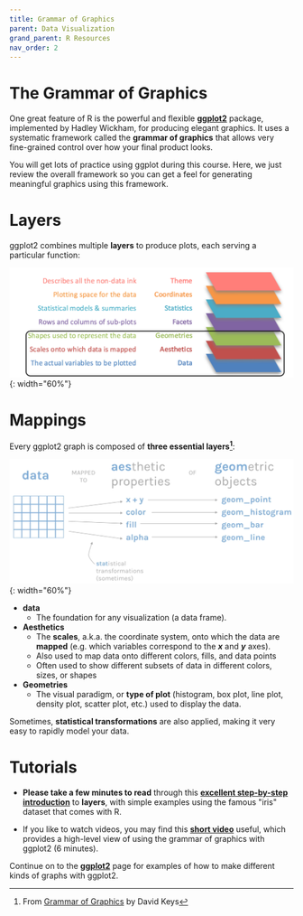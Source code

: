 ```yaml
---
title: Grammar of Graphics
parent: Data Visualization
grand_parent: R Resources
nav_order: 2
---
```


# The Grammar of Graphics

One great feature of R is the powerful and flexible [**ggplot2**](https://ggplot2.tidyverse.org/) package, implemented by Hadley Wickham, for producing elegant graphics. It uses a systematic framework called the **grammar of graphics**  that allows very fine-grained control over how your final product looks.

You will get lots of practice using ggplot during this course. Here, we just review the overall framework so you can get a feel for generating meaningful graphics using this framework.


# Layers

ggplot2 combines multiple **layers** to produce plots, each serving a particular function:

![](Images/7-layers-of-grammar-of-graphics.png){: width="60%"}


# Mappings

Every ggplot2 graph is composed of **three essential layers[^1]**:

![](Images/grammar_of_graphics.png){: width="60%"}

+ **data**
  - The foundation for any visualization (a data frame).
+ **Aesthetics**
  - The **scales**, a.k.a. the coordinate system, onto which the data are **mapped** (e.g. which variables correspond to the ***x*** and ***y*** axes).
  - Also used to map data onto different colors, fills, and data points
  - Often used to show different subsets of data in different colors, sizes, or shapes
+ **Geometries**
  - The visual paradigm, or **type of plot** (histogram, box plot, line plot, density plot, scatter plot, etc.) used to display the data.

Sometimes, **statistical transformations** are also applied, making it very easy to rapidly model your data.


# Tutorials

+ **Please take a few minutes to read** through this
[**excellent step-by-step introduction**](https://englelab.gatech.edu/useRguide/introduction-to-ggplot2.html)
to **layers**, with simple examples using the famous "iris" dataset that comes with R.

+ If you like to watch videos, you may find this [**short video**](https://vimeo.com/332290655) useful, which provides a high-level view of using the grammar of graphics with ggplot2 (6 minutes).


Continue on to the [**ggplot2**](3_ggplot2) page for examples of how to make different kinds of graphs with ggplot2.

[^1]: From [Grammar of Graphics](https://vimeo.com/332290655) by David Keys
